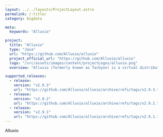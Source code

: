 ```yaml
---
layout: ../../layouts/ProjectLayout.astro
permalink: /:title/
category: bigdata

meta:
  keywords: "Alluxio"

project:
  title: "Alluxio"
  type: "Java"
  url: "https://github.com/Alluxio/alluxio"
  project_official_url: "https://github.com/Alluxio/alluxio"
  logo: "/src/assets/images/content/projectLogos/alluxio.png"
  overview: "Alluxio (formerly known as Tachyon) is a virtual distributed storage system. It bridges the gap between computation frameworks and storage systems, enabling computation applications to connect to numerous storage systems through a common interface."

supported_releases:
  - release:
    version: "v2.9.3"
    url: "https://github.com/Alluxio/alluxio/archive/refs/tags/v2.9.3.tar.gz"
  - release:
    version: "v2.9.2"
    url: "https://github.com/Alluxio/alluxio/archive/refs/tags/v2.9.2.tar.gz"
  - release:
    version: "v2.9.1"
    url: "https://github.com/Alluxio/alluxio/archive/refs/tags/v2.9.1.tar.gz"
---
```


<p>Alluxio</p>
